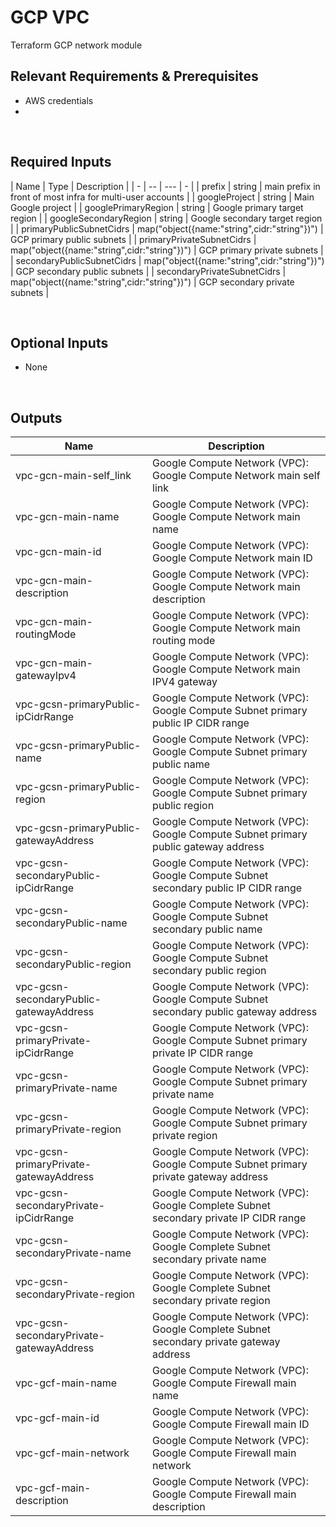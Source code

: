 # GCP VPC
Terraform GCP network module

## Relevant Requirements & Prerequisites
* AWS credentials
*
<p>&nbsp;</p>

## Required Inputs
| Name | Type | Description |
| - | -- | --- | - |
| prefix | string | main prefix in front of most infra for multi-user accounts |
| googleProject | string | Main Google project |
| googlePrimaryRegion | string | Google primary target region |
| googleSecondaryRegion | string | Google secondary target region |
| primaryPublicSubnetCidrs | map("object({name:"string",cidr:"string"})") | GCP primary public subnets |
| primaryPrivateSubnetCidrs | map("object({name:"string",cidr:"string"})") | GCP primary private subnets |
| secondaryPublicSubnetCidrs | map("object({name:"string",cidr:"string"})") | GCP secondary public subnets |
| secondaryPrivateSubnetCidrs | map("object({name:"string",cidr:"string"})") | GCP secondary private subnets |
<p>&nbsp;</p>

## Optional Inputs
* None
<p>&nbsp;</p>

## Outputs
| Name | Description |
| - | -- |
| vpc-gcn-main-self_link | Google Compute Network (VPC): Google Compute Network main self link |
| vpc-gcn-main-name | Google Compute Network (VPC): Google Compute Network main name |
| vpc-gcn-main-id | Google Compute Network (VPC): Google Compute Network main ID |
| vpc-gcn-main-description | Google Compute Network (VPC): Google Compute Network main description |
| vpc-gcn-main-routingMode | Google Compute Network (VPC): Google Compute Network main routing mode |
| vpc-gcn-main-gatewayIpv4 | Google Compute Network (VPC): Google Compute Network main IPV4 gateway |
| vpc-gcsn-primaryPublic-ipCidrRange | Google Compute Network (VPC): Google Compute Subnet primary public IP CIDR range |
| vpc-gcsn-primaryPublic-name | Google Compute Network (VPC): Google Compute Subnet primary public name |
| vpc-gcsn-primaryPublic-region | Google Compute Network (VPC): Google Compute Subnet primary public region |
| vpc-gcsn-primaryPublic-gatewayAddress | Google Compute Network (VPC): Google Compute Subnet primary public gateway address |
| vpc-gcsn-secondaryPublic-ipCidrRange | Google Compute Network (VPC): Google Compute Subnet secondary public IP CIDR range |
| vpc-gcsn-secondaryPublic-name | Google Compute Network (VPC): Google Compute Subnet secondary public name |
| vpc-gcsn-secondaryPublic-region | Google Compute Network (VPC): Google Compute Subnet secondary public region |
| vpc-gcsn-secondaryPublic-gatewayAddress | Google Compute Network (VPC): Google Compute Subnet secondary public gateway address |
| vpc-gcsn-primaryPrivate-ipCidrRange | Google Compute Network (VPC): Google Compute Subnet primary private IP CIDR range |
| vpc-gcsn-primaryPrivate-name | Google Compute Network (VPC): Google Compute Subnet primary private name |
| vpc-gcsn-primaryPrivate-region | Google Compute Network (VPC): Google Compute Subnet primary private region |
| vpc-gcsn-primaryPrivate-gatewayAddress | Google Compute Network (VPC): Google Compute Subnet primary private gateway address |
| vpc-gcsn-secondaryPrivate-ipCidrRange | Google Compute Network (VPC): Google Complete Subnet secondary private IP CIDR range |
| vpc-gcsn-secondaryPrivate-name | Google Compute Network (VPC): Google Complete Subnet secondary private name |
| vpc-gcsn-secondaryPrivate-region | Google Compute Network (VPC): Google Complete Subnet secondary private region |
| vpc-gcsn-secondaryPrivate-gatewayAddress | Google Compute Network (VPC): Google Complete Subnet secondary private gateway address |
| vpc-gcf-main-name | Google Compute Network (VPC): Google Compute Firewall main name |
| vpc-gcf-main-id | Google Compute Network (VPC): Google Compute Firewall main ID |
| vpc-gcf-main-network | Google Compute Network (VPC): Google Compute Firewall main network |
| vpc-gcf-main-description | Google Compute Network (VPC): Google Compute Firewall main description |
